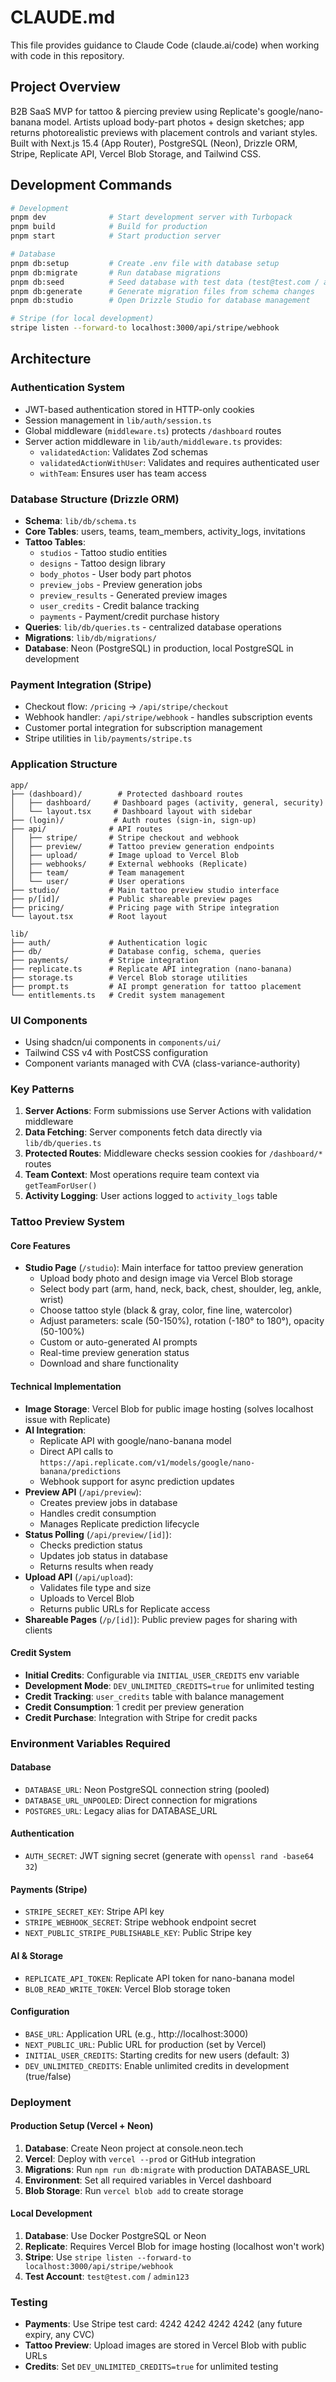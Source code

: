 # CLAUDE.md

This file provides guidance to Claude Code (claude.ai/code) when working with code in this repository.

## Project Overview

B2B SaaS MVP for tattoo & piercing preview using Replicate's google/nano-banana model. Artists upload body-part photos + design sketches; app returns photorealistic previews with placement controls and variant styles. Built with Next.js 15.4 (App Router), PostgreSQL (Neon), Drizzle ORM, Stripe, Replicate API, Vercel Blob Storage, and Tailwind CSS.

## Development Commands

```bash
# Development
pnpm dev              # Start development server with Turbopack
pnpm build            # Build for production
pnpm start            # Start production server

# Database
pnpm db:setup         # Create .env file with database setup
pnpm db:migrate       # Run database migrations
pnpm db:seed          # Seed database with test data (test@test.com / admin123)
pnpm db:generate      # Generate migration files from schema changes
pnpm db:studio        # Open Drizzle Studio for database management

# Stripe (for local development)
stripe listen --forward-to localhost:3000/api/stripe/webhook
```

## Architecture

### Authentication System
- JWT-based authentication stored in HTTP-only cookies
- Session management in `lib/auth/session.ts`
- Global middleware (`middleware.ts`) protects `/dashboard` routes
- Server action middleware in `lib/auth/middleware.ts` provides:
  - `validatedAction`: Validates Zod schemas
  - `validatedActionWithUser`: Validates and requires authenticated user
  - `withTeam`: Ensures user has team access

### Database Structure (Drizzle ORM)
- **Schema**: `lib/db/schema.ts`
- **Core Tables**: users, teams, team_members, activity_logs, invitations
- **Tattoo Tables**: 
  - `studios` - Tattoo studio entities
  - `designs` - Tattoo design library
  - `body_photos` - User body part photos
  - `preview_jobs` - Preview generation jobs
  - `preview_results` - Generated preview images
  - `user_credits` - Credit balance tracking
  - `payments` - Payment/credit purchase history
- **Queries**: `lib/db/queries.ts` - centralized database operations
- **Migrations**: `lib/db/migrations/`
- **Database**: Neon (PostgreSQL) in production, local PostgreSQL in development

### Payment Integration (Stripe)
- Checkout flow: `/pricing` → `/api/stripe/checkout`
- Webhook handler: `/api/stripe/webhook` - handles subscription events
- Customer portal integration for subscription management
- Stripe utilities in `lib/payments/stripe.ts`

### Application Structure
```
app/
├── (dashboard)/        # Protected dashboard routes
│   ├── dashboard/     # Dashboard pages (activity, general, security)
│   └── layout.tsx     # Dashboard layout with sidebar
├── (login)/           # Auth routes (sign-in, sign-up)
├── api/              # API routes
│   ├── stripe/       # Stripe checkout and webhook
│   ├── preview/      # Tattoo preview generation endpoints
│   ├── upload/       # Image upload to Vercel Blob
│   ├── webhooks/     # External webhooks (Replicate)
│   ├── team/         # Team management
│   └── user/         # User operations
├── studio/           # Main tattoo preview studio interface
├── p/[id]/           # Public shareable preview pages
├── pricing/          # Pricing page with Stripe integration
└── layout.tsx        # Root layout

lib/
├── auth/             # Authentication logic
├── db/               # Database config, schema, queries
├── payments/         # Stripe integration
├── replicate.ts      # Replicate API integration (nano-banana)
├── storage.ts        # Vercel Blob storage utilities
├── prompt.ts         # AI prompt generation for tattoo placement
└── entitlements.ts   # Credit system management
```

### UI Components
- Using shadcn/ui components in `components/ui/`
- Tailwind CSS v4 with PostCSS configuration
- Component variants managed with CVA (class-variance-authority)

### Key Patterns
1. **Server Actions**: Form submissions use Server Actions with validation middleware
2. **Data Fetching**: Server components fetch data directly via `lib/db/queries.ts`
3. **Protected Routes**: Middleware checks session cookies for `/dashboard/*` routes
4. **Team Context**: Most operations require team context via `getTeamForUser()`
5. **Activity Logging**: User actions logged to `activity_logs` table

### Tattoo Preview System

#### Core Features
- **Studio Page** (`/studio`): Main interface for tattoo preview generation
  - Upload body photo and design image via Vercel Blob storage
  - Select body part (arm, hand, neck, back, chest, shoulder, leg, ankle, wrist)
  - Choose tattoo style (black & gray, color, fine line, watercolor)
  - Adjust parameters: scale (50-150%), rotation (-180° to 180°), opacity (50-100%)
  - Custom or auto-generated AI prompts
  - Real-time preview generation status
  - Download and share functionality

#### Technical Implementation
- **Image Storage**: Vercel Blob for public image hosting (solves localhost issue with Replicate)
- **AI Integration**: 
  - Replicate API with google/nano-banana model
  - Direct API calls to `https://api.replicate.com/v1/models/google/nano-banana/predictions`
  - Webhook support for async prediction updates
- **Preview API** (`/api/preview`): 
  - Creates preview jobs in database
  - Handles credit consumption
  - Manages Replicate prediction lifecycle
- **Status Polling** (`/api/preview/[id]`): 
  - Checks prediction status
  - Updates job status in database
  - Returns results when ready
- **Upload API** (`/api/upload`):
  - Validates file type and size
  - Uploads to Vercel Blob
  - Returns public URLs for Replicate access
- **Shareable Pages** (`/p/[id]`): Public preview pages for sharing with clients

#### Credit System
- **Initial Credits**: Configurable via `INITIAL_USER_CREDITS` env variable
- **Development Mode**: `DEV_UNLIMITED_CREDITS=true` for unlimited testing
- **Credit Tracking**: `user_credits` table with balance management
- **Credit Consumption**: 1 credit per preview generation
- **Credit Purchase**: Integration with Stripe for credit packs

### Environment Variables Required

#### Database
- `DATABASE_URL`: Neon PostgreSQL connection string (pooled)
- `DATABASE_URL_UNPOOLED`: Direct connection for migrations
- `POSTGRES_URL`: Legacy alias for DATABASE_URL

#### Authentication
- `AUTH_SECRET`: JWT signing secret (generate with `openssl rand -base64 32`)

#### Payments (Stripe)
- `STRIPE_SECRET_KEY`: Stripe API key
- `STRIPE_WEBHOOK_SECRET`: Stripe webhook endpoint secret
- `NEXT_PUBLIC_STRIPE_PUBLISHABLE_KEY`: Public Stripe key

#### AI & Storage
- `REPLICATE_API_TOKEN`: Replicate API token for nano-banana model
- `BLOB_READ_WRITE_TOKEN`: Vercel Blob storage token

#### Configuration
- `BASE_URL`: Application URL (e.g., http://localhost:3000)
- `NEXT_PUBLIC_URL`: Public URL for production (set by Vercel)
- `INITIAL_USER_CREDITS`: Starting credits for new users (default: 3)
- `DEV_UNLIMITED_CREDITS`: Enable unlimited credits in development (true/false)

### Deployment

#### Production Setup (Vercel + Neon)
1. **Database**: Create Neon project at console.neon.tech
2. **Vercel**: Deploy with `vercel --prod` or GitHub integration
3. **Migrations**: Run `npm run db:migrate` with production DATABASE_URL
4. **Environment**: Set all required variables in Vercel dashboard
5. **Blob Storage**: Run `vercel blob add` to create storage

#### Local Development
1. **Database**: Use Docker PostgreSQL or Neon
2. **Replicate**: Requires Vercel Blob for image hosting (localhost won't work)
3. **Stripe**: Use `stripe listen --forward-to localhost:3000/api/stripe/webhook`
4. **Test Account**: `test@test.com` / `admin123`

### Testing
- **Payments**: Use Stripe test card: 4242 4242 4242 4242 (any future expiry, any CVC)
- **Tattoo Preview**: Upload images are stored in Vercel Blob with public URLs
- **Credits**: Set `DEV_UNLIMITED_CREDITS=true` for unlimited testing